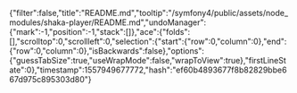 {"filter":false,"title":"README.md","tooltip":"/symfony4/public/assets/node_modules/shaka-player/README.md","undoManager":{"mark":-1,"position":-1,"stack":[]},"ace":{"folds":[],"scrolltop":0,"scrollleft":0,"selection":{"start":{"row":0,"column":0},"end":{"row":0,"column":0},"isBackwards":false},"options":{"guessTabSize":true,"useWrapMode":false,"wrapToView":true},"firstLineState":0},"timestamp":1557949677772,"hash":"ef60b4893677f8b82829bbe667d975c895303d80"}